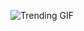 ![Trending GIF](https://media0.giphy.com/media/v1.Y2lkPThiYjIxNzcyejlodmNzMHJhdG5tMzNmYjllc3FzdzA4eDYzcTNyNXA1ZGRnazhwNCZlcD12MV9naWZzX3NlYXJjaCZjdD1n/MT5UUV1d4CXE2A37Dg/giphy.gif)
